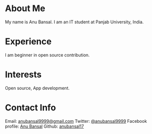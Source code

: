 # About Me
My name is Anu Bansal. I am an IT student at Panjab University, India.
# Experience
I am beginner in open source contribution.
# Interests
Open source, App development.
# Contact Info
Email: [anubansal9999@gmail.com](mailto:anubansal9999@gmail.com)
Twitter: [@anubansal9999](https://twitter.com/anubansal9999)
Facebook profile: [Anu Bansal](https://www.facebook.com/anu.bansal.77128)
Github: [anubansal17](https://github.com/anubansal17)
